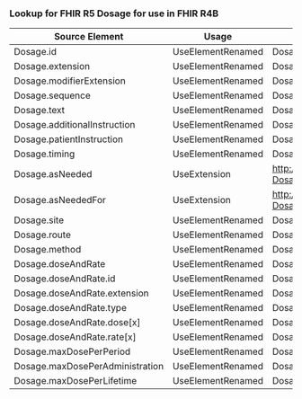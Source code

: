 ### Lookup for FHIR R5 Dosage for use in FHIR R4B

| Source Element | Usage | Target |
| -------------- | ----- | ------ |
| Dosage.id | UseElementRenamed | Dosage.id |
| Dosage.extension | UseElementRenamed | Dosage.extension |
| Dosage.modifierExtension | UseElementRenamed | Dosage.modifierExtension |
| Dosage.sequence | UseElementRenamed | Dosage.sequence |
| Dosage.text | UseElementRenamed | Dosage.text |
| Dosage.additionalInstruction | UseElementRenamed | Dosage.additionalInstruction |
| Dosage.patientInstruction | UseElementRenamed | Dosage.patientInstruction |
| Dosage.timing | UseElementRenamed | Dosage.timing |
| Dosage.asNeeded | UseExtension | http://hl7.org/fhir/5.0/StructureDefinition/extension-Dosage.asNeeded |
| Dosage.asNeededFor | UseExtension | http://hl7.org/fhir/5.0/StructureDefinition/extension-Dosage.asNeededFor |
| Dosage.site | UseElementRenamed | Dosage.site |
| Dosage.route | UseElementRenamed | Dosage.route |
| Dosage.method | UseElementRenamed | Dosage.method |
| Dosage.doseAndRate | UseElementRenamed | Dosage.doseAndRate |
| Dosage.doseAndRate.id | UseElementRenamed | Dosage.doseAndRate.id |
| Dosage.doseAndRate.extension | UseElementRenamed | Dosage.doseAndRate.extension |
| Dosage.doseAndRate.type | UseElementRenamed | Dosage.doseAndRate.type |
| Dosage.doseAndRate.dose[x] | UseElementRenamed | Dosage.doseAndRate.dose[x] |
| Dosage.doseAndRate.rate[x] | UseElementRenamed | Dosage.doseAndRate.rate[x] |
| Dosage.maxDosePerPeriod | UseElementRenamed | Dosage.maxDosePerPeriod |
| Dosage.maxDosePerAdministration | UseElementRenamed | Dosage.maxDosePerAdministration |
| Dosage.maxDosePerLifetime | UseElementRenamed | Dosage.maxDosePerLifetime |
